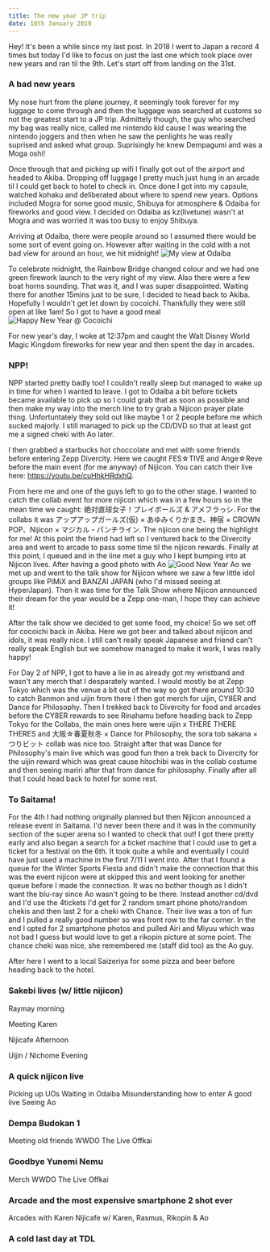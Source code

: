 ```yaml
---
title: The new year JP trip
date: 18th January 2019
---
```


Hey! It's been a while since my last post. In 2018 I went to Japan a record 4 times but today I'd like to focus on just the last one which took place over new years and ran til the 9th. Let's start off from landing on the 31st.

### A bad new years

My nose hurt from the plane journey, it seemingly took forever for my luggage to come through and then the luggage was searched at customs so not the greatest start to a JP trip. Admittely though, the guy who searched my bag was really nice, called me nintendo kid cause I was wearing the nintendo joggers and then when he saw the penlights he was really suprised and asked what group. Suprisingly he knew Dempagumi and was a Moga oshi!

Once through that and picking up wifi I finally got out of the airport and headed to Akiba. Dropping off luggage I pretty much just hung in an arcade til I could get back to hotel to check in. Once done I got into my capsule, watched kohaku and deliberated about where to spend new years. Options included Mogra for some good music, Shibuya for atmosphere & Odaiba for fireworks and good view. I decided on Odaiba as kz(livetune) wasn't at Mogra and was worried it was too busy to enjoy Shibuya.

Arriving at Odaiba, there were people around so I assumed there would be some sort of event going on. However after waiting in the cold with a not bad view for around an hour, we hit midnight! ![My view at Odaiba](https://pbs.twimg.com/media/DvwFSdIVAAA_6GJ.jpg)

To celebrate midnight, the Rainbow Bridge changed colour and we had one green firework launch to the very right of my view. Also there were a few boat horns sounding. That was it, and I was super disappointed. Waiting there for another 15mins just to be sure, I decided to head back to Akiba. Hopefully I wouldn't get let down by cocoichi. Thankfully they were still open at like 1am! So I got to have a good meal ![Happy New Year @ Cocoichi](https://pbs.twimg.com/media/DvwhM3_V4AEiUEI.jpg)

For new year's day, I woke at 12:37pm and caught the Walt Disney World Magic Kingdom fireworks for new year and then spent the day in arcades.

### NPP!

NPP started pretty badly too! I couldn't really sleep but managed to wake up in time for when I wanted to leave. I got to Odaiba a bit before tickets became available to pick up so I could grab that as soon as possible and then make my way into the merch line to try grab a Nijicon prayer plate thing. Unfortuntately they sold out like maybe 1 or 2 people before me which sucked majorly. I still managed to pick up the CD/DVD so that at least got me a signed cheki with Ao later.

I then grabbed a starbucks hot choccolate and met with some friends before entering Zepp Divercity. Here we caught FES☆TIVE and Ange☆Reve before the main event (for me anyway) of Nijicon. You can catch their live here: https://youtu.be/cuHhkHRdxhQ.

From here me and one of the guys left to go to the other stage. I wanted to catch the collab event for more nijicon which was in a few hours so in the mean time we caught: 絶対直球女子！プレイボールズ & アメフラっシ. For the collabs it was アップアップガールズ(仮) × あゆみくりかまき、神宿 × CROWN POP、Nijicon × マジカル・パンチライン. The nijicon one being the highlight for me! At this point the friend had left so I ventured back to the Divercity area and went to arcade to pass some time til the nijicon rewards. Finally at this point, I queued and in the line met a guy who I kept bumping into at Nijicon lives. After having a good photo with Ao ![Good New Year Ao](https://pbs.twimg.com/media/Dv8Rs_qVYAAsJWZ.jpg) we met up and went to the talk show for Nijicon where we saw a few little idol groups like PiMiX and BANZAI JAPAN (who I'd missed seeing at HyperJapan). Then it was time for the Talk Show where Nijicon announced their dream for the year would be a Zepp one-man, I hope they can achieve it!

After the talk show we decided to get some food, my choice! So we set off for cocoichi back in Akiba. Here we got beer and talked about nijicon and idols, it was really nice. I still can't really speak Japanese and friend can't really speak English but we somehow managed to make it work, I was really happy!

For Day 2 of NPP, I got to have a lie in as already got my wristband and wasn't any merch that I desparately wanted. I would mostly be at Zepp Tokyo which was the venue a bit out of the way so got there around 10:30 to catch Banmon and uijin from there I then got merch for uijin, CY8ER and Dance for Philosophy. Then I trekked back to Divercity for food and arcades before the CY8ER rewards to see Rinahamu before heading back to Zepp Tokyo for the Collabs, the main ones here were uijin x THERE THERE THERES and 大阪☆春夏秋冬 × Dance for Philosophy, the sora tob sakana × つりビット collab was nice too. Straight after that was Dance for Philosophy's main live which was good fun then a trek back to Divercity for the uijin reward which was great cause hitochibi was in the collab costume and then seeing mariri after that from dance for philosophy. Finally after all that I could head back to hotel for some rest.

### To Saitama!

For the 4th I had nothing originally planned but then Nijicon announced a release event in Saitama. I'd never been there and it was in the community section of the super arena so I wanted to check that out! I got there pretty early and also began a search for a ticket machine that I could use to get a ticket for a festival on the 6th. It took quite a while and eventually I could have just used a machine in the first 7/11 I went into. After that I found a queue for the Winter Sports Fiesta and didn't make the connection that this was the event nijicon were at skipped this and went looking for another queue before I made the connection. It was no bother though as I didn't want the blu-ray since Ao wasn't going to be there. Instead another cd/dvd and I'd use the 4tickets I'd get for 2 random smart phone photo/random chekis and then last 2 for a cheki with Chance. Their live was a ton of fun and I pulled a really good number so was front row to the far corner. In the end I opted for 2 smartphone photos and pulled Airi and Miyuu which was not bad I guess but would love to get a rikopin picture at some point. The chance cheki was nice, she remembered me (staff did too) as the Ao guy.

After here I went to a local Saizeriya for some pizza and beer before heading back to the hotel.

### Sakebi lives (w/ little nijicon)

Raymay morning

Meeting Karen

Nijicafe Afternoon

Uijin / Nichome Evening

### A quick nijicon live

Picking up UOs
Waiting in Odaiba
Misunderstanding how to enter
A good live
Seeing Ao

### Dempa Budokan 1

Meeting old friends
WWDO
The Live
Offkai

### Goodbye Yunemi Nemu

Merch
WWDO
The Live
Offkai

### Arcade and the most expensive smartphone 2 shot ever

Arcades with Karen
Nijicafe w/ Karen, Rasmus, Rikopin & Ao

### A cold last day at TDL